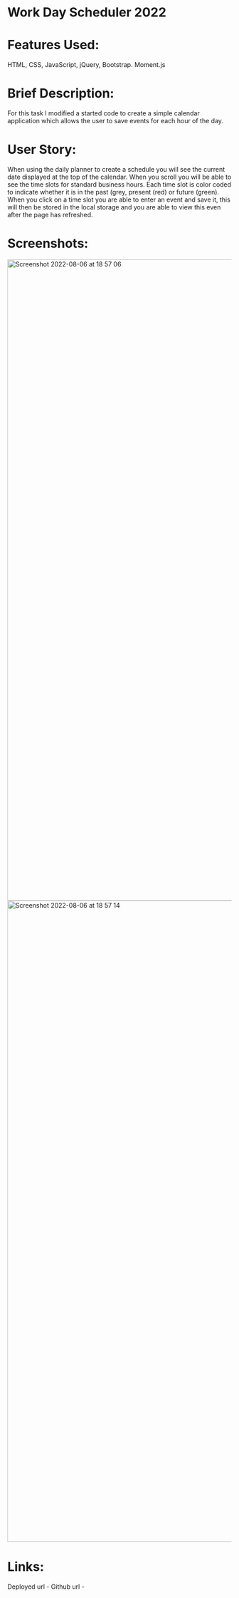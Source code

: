 # Work Day Scheduler 2022

# Features Used:

HTML, CSS, JavaScript, jQuery, Bootstrap. Moment.js

# Brief Description:

For this task I modified a started code to create a simple calendar application which allows the user to save events for each hour of the day.

# User Story:

When using the daily planner to create a schedule you will see the current date displayed at the top of the calendar. When you scroll you will be able to see the time slots for standard business hours. Each time slot is color coded to indicate whether it is in the past (grey, present (red) or future (green). When you click on a time slot you are able to enter an event and save it, this will then be stored in the local storage and you are able to view this even after the page has refreshed.

# Screenshots:

<img width="1440" alt="Screenshot 2022-08-06 at 18 57 06" src="https://user-images.githubusercontent.com/108237958/183260853-5b20423a-fae0-41dd-bb88-cace4bc67d9b.png">


<img width="1440" alt="Screenshot 2022-08-06 at 18 57 14" src="https://user-images.githubusercontent.com/108237958/183260856-8452abf4-6766-47aa-908b-33b7be5e014d.png">



# Links:

Deployed url -
Github url -

